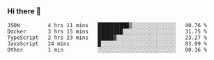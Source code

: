 ### Hi there 👋

<!--
**akosbalasko/akosbalasko** is a ✨ _special_ ✨ repository because its `README.md` (this file) appears on your GitHub profile.

Here are some ideas to get you started:

- 🔭 I’m currently working on ...
- 🌱 I’m currently learning ...
- 👯 I’m looking to collaborate on ...
- 🤔 I’m looking for help with ...
- 💬 Ask me about ...
- 📫 How to reach me: ...
- 😄 Pronouns: ...
- ⚡ Fun fact: ...
-->
<!--START_SECTION:waka-->
```text
JSON         4 hrs 11 mins   ██████████▒░░░░░░░░░░░░░░   40.76 % 
Docker       3 hrs 15 mins   ████████░░░░░░░░░░░░░░░░░   31.75 % 
TypeScript   2 hrs 23 mins   █████▓░░░░░░░░░░░░░░░░░░░   23.27 % 
JavaScript   24 mins         █░░░░░░░░░░░░░░░░░░░░░░░░   03.99 % 
Other        1 min           ░░░░░░░░░░░░░░░░░░░░░░░░░   00.16 % 
```
<!--END_SECTION:waka-->
